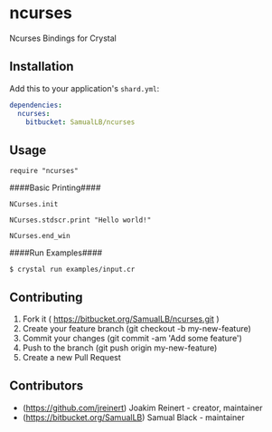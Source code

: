 # ncurses

Ncurses Bindings for Crystal

## Installation


Add this to your application's `shard.yml`:

```yaml
dependencies:
  ncurses:
    bitbucket: SamualLB/ncurses
```


## Usage


```crystal
require "ncurses"
```

####Basic Printing####

```crystal
NCurses.init

NCurses.stdscr.print "Hello world!"

NCurses.end_win
```

####Run Examples####

```
$ crystal run examples/input.cr
```

## Contributing

1. Fork it ( https://bitbucket.org/SamualLB/ncurses.git )
2. Create your feature branch (git checkout -b my-new-feature)
3. Commit your changes (git commit -am 'Add some feature')
4. Push to the branch (git push origin my-new-feature)
5. Create a new Pull Request

## Contributors

- (https://github.com/jreinert) Joakim Reinert - creator, maintainer
- (https://bitbucket.org/SamualLB) Samual Black - maintainer

